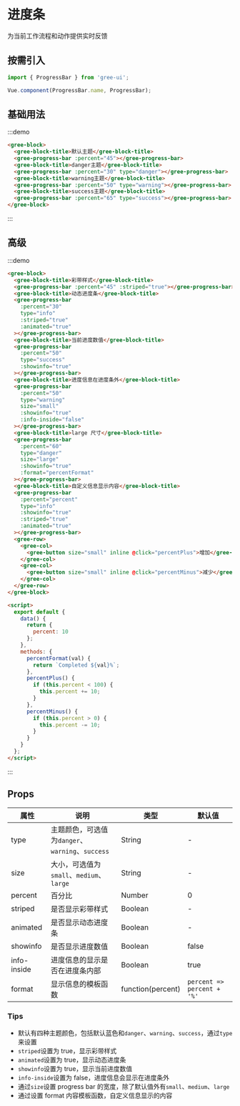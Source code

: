 # 进度条

为当前工作流程和动作提供实时反馈

## 按需引入

```javascript
import { ProgressBar } from 'gree-ui';

Vue.component(ProgressBar.name, ProgressBar);
```

## 基础用法

:::demo

```html
<gree-block>
  <gree-block-title>默认主题</gree-block-title>
  <gree-progress-bar :percent="45"></gree-progress-bar>
  <gree-block-title>danger主题</gree-block-title>
  <gree-progress-bar :percent="30" type="danger"></gree-progress-bar>
  <gree-block-title>warning主题</gree-block-title>
  <gree-progress-bar :percent="50" type="warning"></gree-progress-bar>
  <gree-block-title>success主题</gree-block-title>
  <gree-progress-bar :percent="65" type="success"></gree-progress-bar>
</gree-block>
```

:::

## 高级

:::demo

```html
<gree-block>
  <gree-block-title>彩带样式</gree-block-title>
  <gree-progress-bar :percent="45" :striped="true"></gree-progress-bar>
  <gree-block-title>动态进度条</gree-block-title>
  <gree-progress-bar
    :percent="30"
    type="info"
    :striped="true"
    :animated="true"
  ></gree-progress-bar>
  <gree-block-title>当前进度数值</gree-block-title>
  <gree-progress-bar
    :percent="50"
    type="success"
    :showinfo="true"
  ></gree-progress-bar>
  <gree-block-title>进度信息在进度条外</gree-block-title>
  <gree-progress-bar
    :percent="50"
    type="warning"
    size="small"
    :showinfo="true"
    :info-inside="false"
  ></gree-progress-bar>
  <gree-block-title>large 尺寸</gree-block-title>
  <gree-progress-bar
    :percent="60"
    type="danger"
    size="large"
    :showinfo="true"
    :format="percentFormat"
  ></gree-progress-bar>
  <gree-block-title>自定义信息显示内容</gree-block-title>
  <gree-progress-bar
    :percent="percent"
    type="info"
    :showinfo="true"
    :striped="true"
    :animated="true"
  ></gree-progress-bar>
  <gree-row>
    <gree-col>
      <gree-button size="small" inline @click="percentPlus">增加</gree-button>
    </gree-col>
    <gree-col>
      <gree-button size="small" inline @click="percentMinus">减少</gree-button>
    </gree-col>
  </gree-row>
</gree-block>

<script>
  export default {
    data() {
      return {
        percent: 10
      };
    },
    methods: {
      percentFormat(val) {
        return `Completed ${val}%`;
      },
      percentPlus() {
        if (this.percent < 100) {
          this.percent += 10;
        }
      },
      percentMinus() {
        if (this.percent > 0) {
          this.percent -= 10;
        }
      }
    }
  };
</script>
```

:::

## Props

| 属性        | 说明                                             | 类型              | 默认值                     |
| ----------- | ------------------------------------------------ | ----------------- | -------------------------- |
| type        | 主题颜色，可选值为`danger`、`warning`、`success` | String            | \-                         |
| size        | 大小，可选值为`small`、`medium`、`large`         | String            | \-                         |
| percent     | 百分比                                           | Number            | 0                          |
| striped     | 是否显示彩带样式                                 | Boolean           | \-                         |
| animated    | 是否显示动态进度条                               | Boolean           | \-                         |
| showinfo    | 是否显示进度数值                                 | Boolean           | false                      |
| info-inside | 进度信息的显示是否在进度条内部                   | Boolean           | true                       |
| format      | 显示信息的模板函数                               | function(percent) | `percent => percent + '%'` |

### Tips

- 默认有四种主题颜色，包括默认蓝色和`danger`、`warning`、`success`，通过`type`来设置
- `striped`设置为 true，显示彩带样式
- `animated`设置为 true，显示动态进度条
- `showinfo`设置为 true，显示当前进度数值
- `info-inside`设置为 false，进度信息会显示在进度条外
- 通过`size`设置 progress bar 的宽度，除了默认值外有`small`、`medium`、`large`
- 通过设置 format 内容模板函数，自定义信息显示的内容

<script>
  export default {
    data() {
      return {
        percent: 10
      };
    },
    methods: {
      percentFormat(val) {
        return `Completed ${val}%`;
      },
      percentPlus() {
        if (this.percent < 100) {
          this.percent += 10;
        }
      },
      percentMinus() {
        if (this.percent > 0) {
          this.percent -= 10;
        }
      }
    }
  };
</script>

<style lang="less" scoped>
.block {
  /deep/ .progress-wrap .progress .progress-bar.is-large {
    line-height: 1.4;
  }
}
</style>
